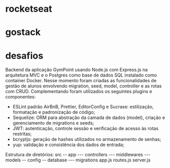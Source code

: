 # rocketseat
# gostack
# desafios
Backend da aplicação GymPoint usando Node.js com Express.js na arquitetura MVC e o Postgres como base de dados SQL instalado como container Docker. Nesse momento foram criadas as funcionalidades de gestão de alunos envolvendo migration, seed, model, controller e as rotas com CRUD.
Complementando foram utilizados os seguintes plugins e componentes:
- ESLint padrão AirBnB, Prettier, EditorConfig e Sucrase: estilização, formatação e padronização de código;
- Sequelize: ORM para abstração da camada de dados (model), criação e gerenciamento de migrations e seeds;
- JWT: autenticação, controle sessão e verificação de acesso às rotas restritas;
- bcryptjs: geração de hashes utilizados no armazenamento de senhas;
- yup: validação e consistência dos dados de entrada;

Estrutura de diretórios:
src
-- app
--- controllers
--- middlewares
--- models
-- config
-- database
--- migrations
app.js
routes.js
server.js
